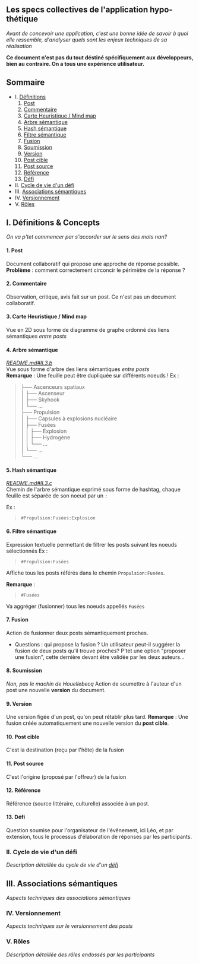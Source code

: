 Les specs collectives de l'application hypo-thétique
---------------------------------------------------
*Avant de concevoir une application, c'est une bonne idée de savoir à quoi elle ressemble, d'analyser quels sont les enjeux techniques de sa réalisation*

**Ce document n'est pas du tout déstiné spécifiquement aux développeurs, bien au contraire. On a tous une expérience utilisateur.**

Sommaire
--------------------------------------------------

- I. [Définitions](#I)
    1. [Post](#I.1)
    2. [Commentaire](#I.2)
    3. [Carte Heuristique / Mind map](#I.3)
    4. [Arbre sémantique](#I.4)
    5. [Hash sémantique](#I.5)
    6. [Filtre sémantique](#I.6)
    7. [Fusion](#I.7)
    8. [Soumission](#I.8)
    9. [Version](#I.9)
    10. [Post cible](#I.10)
    11. [Post source](#I.11)
    12. [Référence](#I.12)
    13. [Défi](#I.13)
- II. [Cycle de vie d'un défi](#II)
- III. [Associations sémantiques](#III)
- IV. [Versionnement](#IV)
- V. [Rôles](#V)

<a name="I"></a>
## I. Définitions & Concepts
*On va p'tet commencer par s'accorder sur le sens des mots nan?*

<a name="I.1"></a>
#### 1. Post
Document collaboratif qui propose une approche de réponse possible.  
**Problème** : comment correctement circoncir le périmètre de la réponse ?

<a name="I.2"></a>
#### 2. Commentaire
Observation, critique, avis fait sur un post. Ce n'est pas un document collaboratif.

<a name="I.3"></a>
#### 3. Carte Heuristique / Mind map
Vue en 2D sous forme de diagramme de graphe ordonné des liens sémantiques *entre posts*

<a name="I.4"></a>
#### 4. Arbre sémantique
*[README.md#II.3.b](README.md#II.3.b)*  
Vue sous forme d'arbre des liens sémantiques *entre posts*  
**Remarque** : Une feuille peut être dupliquée sur différents noeuds !
Ex :
> ├── Ascenceurs spatiaux  
│   ├── Ascenseur  
│   ├── Skyhook  
│   └── …  
├── Propulsion  
│   ├── Capsules à explosions nucléaire  
│   ├── Fusées  
│   │   ├── Explosion  
│   │   ├── Hydrogène  
│   │   └── …  
│   └── …  
└── …

<a name="I.5"></a>
#### 5. Hash sémantique
*[README.md#II.3.c](README.md#II.3.c)*  
Chemin de l'arbre sémantique exprimé sous forme de hashtag, chaque feuille est séparée de son noeud par un `:`

Ex :
> `#Propulsion:Fusées:Explosion`

<a name="I.6"></a>
#### 6. Filtre sémantique
Expression textuelle permettant de filtrer les posts suivant les noeuds sélectionnés
Ex :
> `#Propulsion:Fusées`

Affiche tous les posts référés dans le chemin `Propulsion:Fusées`.  

**Remarque** :  
> `#Fusées`

Va aggréger (fusionner) tous les noeuds appellés `Fusées`

<a name="I.7"></a>
#### 7. Fusion
Action de fusionner deux posts sémantiquement proches.
- Questions : qui propose la fusion ? Un utilisateur peut-il suggérer la fusion de deux posts qu'il trouve proches? P'tet une option "proposer une fusion", cette dernière devant être validée par les deux auteurs...

<a name="I.8"></a>
#### 8. Soumission
*Non, pas le machin de Houellebecq*
Action de soumettre à l'auteur d'un post une nouvelle **version** du document.

<a name="I.9"></a>
#### 9. Version
Une version figée d'un post, qu'on peut rétablir plus tard.
**Remarque** : Une fusion créée automatiquement une nouvelle version du **post cible**.

<a name="I.10"></a>
#### 10. Post cible
C'est la destination (reçu par l'hôte) de la fusion

<a name="I.11"></a>
#### 11. Post source
C'est l'origine (proposé par l'offreur) de la fusion

<a name="I.12"></a>
#### 12. Référence
Référence (source littéraire, culturelle) associée à un post.

<a name="I.13"></a>
#### 13. Défi
Question soumise pour l'organisateur de l'évênement, ici Léo, et par extension, tous le processus d'élaboration de réponses par les participants.

<a name="II"></a>
### II. Cycle de vie d'un défi
*Description détaillée du cycle de vie d'un [défi](#I.13)*

<a name="III"></a>
## III. Associations sémantiques
*Aspects techniques des associations sémantiques*

<a name="IV"></a>
### IV. Versionnement
*Aspects techniques sur le versionnement des posts*

<a name="V"></a>
### V. Rôles
*Déscription détaillée des rôles endossés par les participants*
